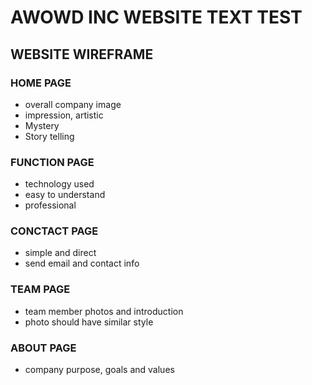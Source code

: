 # AWOWD INC WEBSITE TEXT TEST

## WEBSITE WIREFRAME

### HOME PAGE
- overall company image
- impression, artistic
- Mystery
- Story telling

### FUNCTION PAGE
- technology used
- easy to understand
- professional

### CONCTACT PAGE
- simple and direct
- send email and contact info

### TEAM PAGE
- team member photos and introduction
- photo should have similar style

### ABOUT PAGE
- company purpose, goals and values

